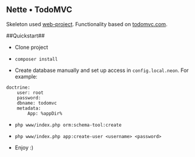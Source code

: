 Nette • TodoMVC
--------------

Skeleton used [web-project](http://github.com/nette/web-project). Functionality based on [todomvc.com](http://todomvc.com/).

##Quickstart##

- Clone project

- `composer install`

- Create database manually and set up access in `config.local.neon`. For example:

``` neon
doctrine:
	user: root
	password:
	dbname: todomvc
	metadata:
		App: %appDir%
```

- `php www/index.php orm:schema-tool:create`

- `php www/index.php app:create-user <username> <password>`

- Enjoy :)

